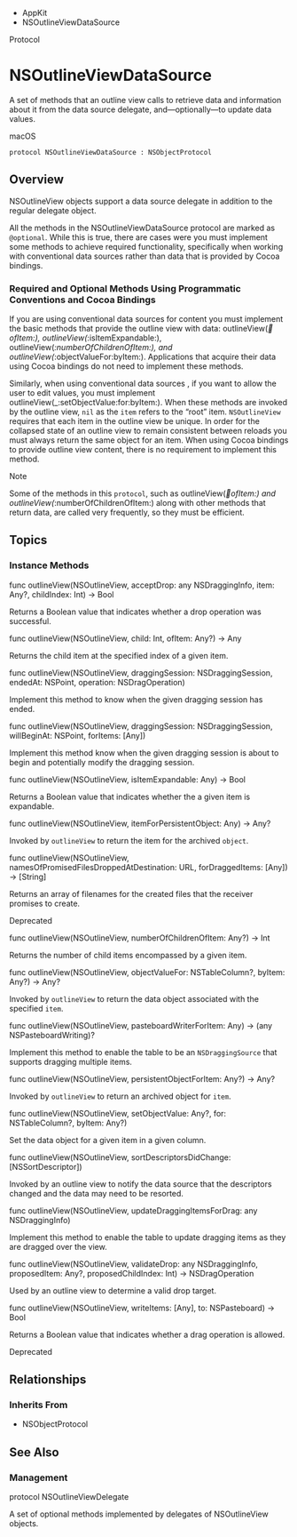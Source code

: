 

- AppKit
-  NSOutlineViewDataSource 

Protocol

# NSOutlineViewDataSource

A set of methods that an outline view calls to retrieve data and information about it from the data source delegate, and—optionally—to update data values.

macOS

``` source
protocol NSOutlineViewDataSource : NSObjectProtocol
```

## Overview

NSOutlineView objects support a data source delegate in addition to the regular delegate object.

All the methods in the NSOutlineViewDataSource protocol are marked as `@optional`. While this is true, there are cases were you must implement some methods to achieve required functionality, specifically when working with conventional data sources rather than data that is provided by Cocoa bindings.

### Required and Optional Methods Using Programmatic Conventions and Cocoa Bindings

If you are using conventional data sources for content you must implement the basic methods that provide the outline view with data: outlineView(_:child:ofItem:), outlineView(_:isItemExpandable:), outlineView(_:numberOfChildrenOfItem:), and outlineView(_:objectValueFor:byItem:). Applications that acquire their data using Cocoa bindings do not need to implement these methods.

Similarly, when using conventional data sources , if you want to allow the user to edit values, you must implement outlineView(_:setObjectValue:for:byItem:). When these methods are invoked by the outline view, `nil` as the `item` refers to the “root” item. `NSOutlineView` requires that each item in the outline view be unique. In order for the collapsed state of an outline view to remain consistent between reloads you must always return the same object for an item. When using Cocoa bindings to provide outline view content, there is no requirement to implement this method.

Note

Some of the methods in this `protocol`, such as outlineView(_:child:ofItem:) and outlineView(_:numberOfChildrenOfItem:) along with other methods that return data, are called very frequently, so they must be efficient.

## Topics

### Instance Methods

func outlineView(NSOutlineView, acceptDrop: any NSDraggingInfo, item: Any?, childIndex: Int) -> Bool

Returns a Boolean value that indicates whether a drop operation was successful.

func outlineView(NSOutlineView, child: Int, ofItem: Any?) -> Any

Returns the child item at the specified index of a given item.

func outlineView(NSOutlineView, draggingSession: NSDraggingSession, endedAt: NSPoint, operation: NSDragOperation)

Implement this method to know when the given dragging session has ended.

func outlineView(NSOutlineView, draggingSession: NSDraggingSession, willBeginAt: NSPoint, forItems: [Any])

Implement this method know when the given dragging session is about to begin and potentially modify the dragging session.

func outlineView(NSOutlineView, isItemExpandable: Any) -> Bool

Returns a Boolean value that indicates whether the a given item is expandable.

func outlineView(NSOutlineView, itemForPersistentObject: Any) -> Any?

Invoked by `outlineView` to return the item for the archived `object`.

func outlineView(NSOutlineView, namesOfPromisedFilesDroppedAtDestination: URL, forDraggedItems: [Any]) -> [String]

Returns an array of filenames for the created files that the receiver promises to create.

Deprecated

func outlineView(NSOutlineView, numberOfChildrenOfItem: Any?) -> Int

Returns the number of child items encompassed by a given item.

func outlineView(NSOutlineView, objectValueFor: NSTableColumn?, byItem: Any?) -> Any?

Invoked by `outlineView` to return the data object associated with the specified `item`.

func outlineView(NSOutlineView, pasteboardWriterForItem: Any) -> (any NSPasteboardWriting)?

Implement this method to enable the table to be an `NSDraggingSource` that supports dragging multiple items.

func outlineView(NSOutlineView, persistentObjectForItem: Any?) -> Any?

Invoked by `outlineView` to return an archived object for `item`.

func outlineView(NSOutlineView, setObjectValue: Any?, for: NSTableColumn?, byItem: Any?)

Set the data object for a given item in a given column.

func outlineView(NSOutlineView, sortDescriptorsDidChange: [NSSortDescriptor])

Invoked by an outline view to notify the data source that the descriptors changed and the data may need to be resorted.

func outlineView(NSOutlineView, updateDraggingItemsForDrag: any NSDraggingInfo)

Implement this method to enable the table to update dragging items as they are dragged over the view.

func outlineView(NSOutlineView, validateDrop: any NSDraggingInfo, proposedItem: Any?, proposedChildIndex: Int) -> NSDragOperation

Used by an outline view to determine a valid drop target.

func outlineView(NSOutlineView, writeItems: [Any], to: NSPasteboard) -> Bool

Returns a Boolean value that indicates whether a drag operation is allowed.

Deprecated

## Relationships

### Inherits From

- NSObjectProtocol

## See Also

### Management

protocol NSOutlineViewDelegate

A set of optional methods implemented by delegates of NSOutlineView objects.


